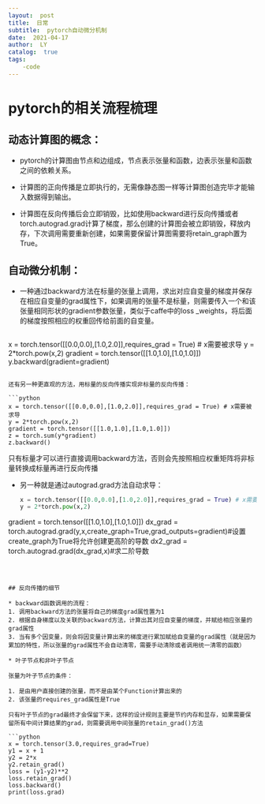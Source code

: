 ```yaml
---
layout:  post
title:  日常
subtitle:  pytorch自动微分机制
date:  2021-04-17
author:  LY
catalog:  true
tags:
    -code
---
```


# pytorch的相关流程梳理

## 动态计算图的概念：

* pytorch的计算图由节点和边组成，节点表示张量和函数，边表示张量和函数之间的依赖关系。

* 计算图的正向传播是立即执行的，无需像静态图一样等计算图创造完毕才能输入数据得到输出。
* 计算图在反向传播后会立即销毁，比如使用backward进行反向传播或者torch.autograd.grad计算了梯度，那么创建的计算图会被立即销毁，释放内存，下次调用需要重新创建，如果需要保留计算图需要将retain_graph置为True。

## 自动微分机制：

* 一种通过backward方法在标量的张量上调用，求出对应自变量的梯度并保存在相应自变量的grad属性下，如果调用的张量不是标量，则需要传入一个和该张量相同形状的gradient参数张量，类似于caffe中的loss _weights，将后面的梯度按照相应的权重回传给前面的自变量。

  ```python
x = torch.tensor([[0.0,0.0],[1.0,2.0]],requires_grad = True) # x需要被求导
y = 2*torch.pow(x,2)
gradient = torch.tensor([[1.0,1.0],[1.0,1.0]])
y.backward(gradient=gradient)
  ```

  还有另一种更直观的方法，用标量的反向传播实现非标量的反向传播：

  ```python
x = torch.tensor([[0.0,0.0],[1.0,2.0]],requires_grad = True) # x需要被求导
y = 2*torch.pow(x,2)
gradient = torch.tensor([[1.0,1.0],[1.0,1.0]])
z = torch.sum(y*gradient)
z.backward()
  ```

​		只有标量才可以进行直接调用backward方法，否则会先按照相应权重矩阵将非标量转换成标量再进行反向传播

* 另一种就是通过autograd.grad方法自动求导：

  ```python
  x = torch.tensor([[0.0,0.0],[1.0,2.0]],requires_grad = True) # x需要被求导
  y = 2*torch.pow(x,2)
gradient = torch.tensor([[1.0,1.0],[1.0,1.0]])
  dx_grad = torch.autograd.grad(y,x,create_graph=True,grad_outputs=gradient)#设置create_graph为True将允许创建更高阶的导数
  dx2_grad = torch.autograd.grad(dx_grad,x)#求二阶导数
  ```
  
  

## 反向传播的细节

* backward函数调用的流程：
  1. 调用backward方法的张量将自己的梯度grad属性置为1
  2. 根据自身梯度以及关联的backward方法，计算出其对应自变量的梯度，并赋给相应张量的grad属性
  3. 当有多个因变量，则会将因变量计算出来的梯度进行累加赋给自变量的grad属性（就是因为累加的特性，所以张量的grad属性不会自动清零，需要手动清除或者调用统一清零的函数）

* 叶子节点和非叶子节点

  张量为叶子节点的条件：

  1. 是由用户直接创建的张量，而不是由某个Function计算出来的
  2. 该张量的requires_grad属性是True

  只有叶子节点的grad最终才会保留下来，这样的设计规则主要是节约内存和显存，如果需要保留所有中间计算结果的grad，则需要调用中间张量的retain_grad()方法

  ```python
  x = torch.tensor(3.0,requires_grad=True)
  y1 = x + 1
  y2 = 2*x
  y2.retain_grad()
  loss = (y1-y2)**2
  loss.retain_grad()
  loss.backward()
  print(loss.grad)
  ```

  